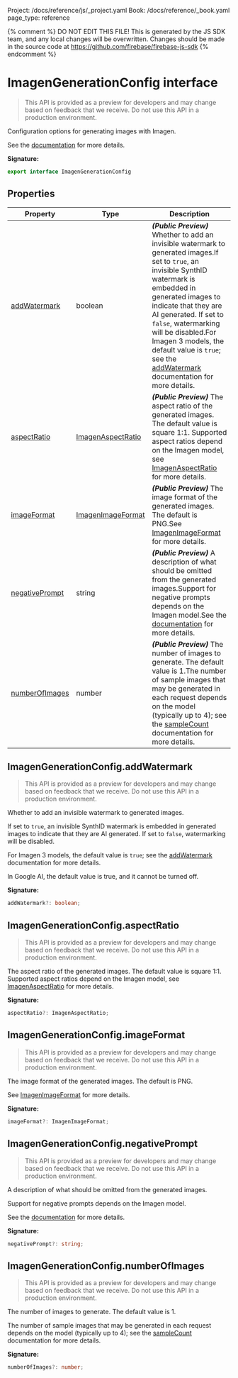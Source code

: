 Project: /docs/reference/js/_project.yaml
Book: /docs/reference/_book.yaml
page_type: reference

{% comment %}
DO NOT EDIT THIS FILE!
This is generated by the JS SDK team, and any local changes will be
overwritten. Changes should be made in the source code at
https://github.com/firebase/firebase-js-sdk
{% endcomment %}

# ImagenGenerationConfig interface
> This API is provided as a preview for developers and may change based on feedback that we receive. Do not use this API in a production environment.
> 

Configuration options for generating images with Imagen.

See the [documentation](http://firebase.google.com/docs/vertex-ai/generate-images-imagen) for more details.

<b>Signature:</b>

```typescript
export interface ImagenGenerationConfig 
```

## Properties

|  Property | Type | Description |
|  --- | --- | --- |
|  [addWatermark](./vertexai.imagengenerationconfig.md#imagengenerationconfigaddwatermark) | boolean | <b><i>(Public Preview)</i></b> Whether to add an invisible watermark to generated images.<!-- -->If set to <code>true</code>, an invisible SynthID watermark is embedded in generated images to indicate that they are AI generated. If set to <code>false</code>, watermarking will be disabled.<!-- -->For Imagen 3 models, the default value is <code>true</code>; see the <a href="http://firebase.google.com/docs/vertex-ai/model-parameters#imagen">addWatermark</a> documentation for more details. |
|  [aspectRatio](./vertexai.imagengenerationconfig.md#imagengenerationconfigaspectratio) | [ImagenAspectRatio](./vertexai.md#imagenaspectratio) | <b><i>(Public Preview)</i></b> The aspect ratio of the generated images. The default value is square 1:1. Supported aspect ratios depend on the Imagen model, see [ImagenAspectRatio](./vertexai.md#imagenaspectratio) for more details. |
|  [imageFormat](./vertexai.imagengenerationconfig.md#imagengenerationconfigimageformat) | [ImagenImageFormat](./vertexai.imagenimageformat.md#imagenimageformat_class) | <b><i>(Public Preview)</i></b> The image format of the generated images. The default is PNG.<!-- -->See [ImagenImageFormat](./vertexai.imagenimageformat.md#imagenimageformat_class) for more details. |
|  [negativePrompt](./vertexai.imagengenerationconfig.md#imagengenerationconfignegativeprompt) | string | <b><i>(Public Preview)</i></b> A description of what should be omitted from the generated images.<!-- -->Support for negative prompts depends on the Imagen model.<!-- -->See the [documentation](http://firebase.google.com/docs/vertex-ai/model-parameters#imagen) for more details. |
|  [numberOfImages](./vertexai.imagengenerationconfig.md#imagengenerationconfignumberofimages) | number | <b><i>(Public Preview)</i></b> The number of images to generate. The default value is 1.<!-- -->The number of sample images that may be generated in each request depends on the model (typically up to 4); see the <a href="http://firebase.google.com/docs/vertex-ai/model-parameters#imagen">sampleCount</a> documentation for more details. |

## ImagenGenerationConfig.addWatermark

> This API is provided as a preview for developers and may change based on feedback that we receive. Do not use this API in a production environment.
> 

Whether to add an invisible watermark to generated images.

If set to `true`<!-- -->, an invisible SynthID watermark is embedded in generated images to indicate that they are AI generated. If set to `false`<!-- -->, watermarking will be disabled.

For Imagen 3 models, the default value is `true`<!-- -->; see the <a href="http://firebase.google.com/docs/vertex-ai/model-parameters#imagen">addWatermark</a> documentation for more details.

In Google AI, the default value is true, and it cannot be turned off.

<b>Signature:</b>

```typescript
addWatermark?: boolean;
```

## ImagenGenerationConfig.aspectRatio

> This API is provided as a preview for developers and may change based on feedback that we receive. Do not use this API in a production environment.
> 

The aspect ratio of the generated images. The default value is square 1:1. Supported aspect ratios depend on the Imagen model, see [ImagenAspectRatio](./vertexai.md#imagenaspectratio) for more details.

<b>Signature:</b>

```typescript
aspectRatio?: ImagenAspectRatio;
```

## ImagenGenerationConfig.imageFormat

> This API is provided as a preview for developers and may change based on feedback that we receive. Do not use this API in a production environment.
> 

The image format of the generated images. The default is PNG.

See [ImagenImageFormat](./vertexai.imagenimageformat.md#imagenimageformat_class) for more details.

<b>Signature:</b>

```typescript
imageFormat?: ImagenImageFormat;
```

## ImagenGenerationConfig.negativePrompt

> This API is provided as a preview for developers and may change based on feedback that we receive. Do not use this API in a production environment.
> 

A description of what should be omitted from the generated images.

Support for negative prompts depends on the Imagen model.

See the [documentation](http://firebase.google.com/docs/vertex-ai/model-parameters#imagen) for more details.

<b>Signature:</b>

```typescript
negativePrompt?: string;
```

## ImagenGenerationConfig.numberOfImages

> This API is provided as a preview for developers and may change based on feedback that we receive. Do not use this API in a production environment.
> 

The number of images to generate. The default value is 1.

The number of sample images that may be generated in each request depends on the model (typically up to 4); see the <a href="http://firebase.google.com/docs/vertex-ai/model-parameters#imagen">sampleCount</a> documentation for more details.

<b>Signature:</b>

```typescript
numberOfImages?: number;
```
